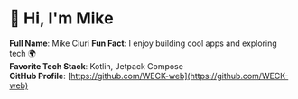 # 👋 Hi, I'm Mike 

**Full Name**: Mike  Ciuri
**Fun Fact**: I enjoy building cool apps and exploring tech 🌍  
**Favorite Tech Stack**: Kotlin, Jetpack Compose  
**GitHub Profile**: [https://github.com/WECK-web](https://github.com/WECK-web)
